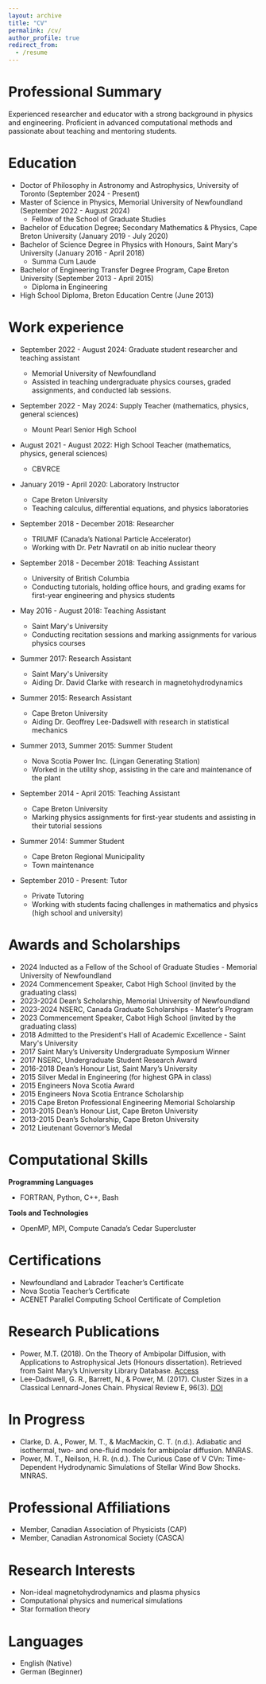 ```yaml
---
layout: archive
title: "CV"
permalink: /cv/
author_profile: true
redirect_from:
  - /resume
---
```


Professional Summary
======
Experienced researcher and educator with a strong background in physics and engineering. Proficient in advanced computational methods and passionate about teaching and mentoring students.

Education
======
* Doctor of Philosophy in Astronomy and Astrophysics, University of Toronto (September 2024 - Present)
* Master of Science in Physics, Memorial University of Newfoundland (September 2022 - August 2024)
  * Fellow of the School of Graduate Studies
* Bachelor of Education Degree; Secondary Mathematics & Physics, Cape Breton University (January 2019 - July 2020)
* Bachelor of Science Degree in Physics with Honours, Saint Mary's University (January 2016 - April 2018)
  * Summa Cum Laude
* Bachelor of Engineering Transfer Degree Program, Cape Breton University (September 2013 - April 2015)
  * Diploma in Engineering
* High School Diploma, Breton Education Centre (June 2013)

Work experience
======
* September 2022 - August 2024: Graduate student researcher and teaching assistant
  * Memorial University of Newfoundland
  * Assisted in teaching undergraduate physics courses, graded assignments, and conducted lab sessions.

* September 2022 - May 2024: Supply Teacher (mathematics, physics, general sciences)
  * Mount Pearl Senior High School

* August 2021 - August 2022: High School Teacher (mathematics, physics, general sciences)
  * CBVRCE

* January 2019 - April 2020: Laboratory Instructor
  * Cape Breton University
  * Teaching calculus, differential equations, and physics laboratories

* September 2018 - December 2018: Researcher
  * TRIUMF (Canada’s National Particle Accelerator)
  * Working with Dr. Petr Navratil on ab initio nuclear theory

* September 2018 - December 2018: Teaching Assistant
  * University of British Columbia
  * Conducting tutorials, holding office hours, and grading exams for first-year engineering and physics students

* May 2016 - August 2018: Teaching Assistant
  * Saint Mary's University
  * Conducting recitation sessions and marking assignments for various physics courses

* Summer 2017: Research Assistant
  * Saint Mary's University
  * Aiding Dr. David Clarke with research in magnetohydrodynamics

* Summer 2015: Research Assistant
  * Cape Breton University
  * Aiding Dr. Geoffrey Lee-Dadswell with research in statistical mechanics

* Summer 2013, Summer 2015: Summer Student
  * Nova Scotia Power Inc. (Lingan Generating Station)
  * Worked in the utility shop, assisting in the care and maintenance of the plant

* September 2014 - April 2015: Teaching Assistant
  * Cape Breton University
  * Marking physics assignments for first-year students and assisting in their tutorial sessions

* Summer 2014: Summer Student
  * Cape Breton Regional Municipality
  * Town maintenance

* September 2010 - Present: Tutor
  * Private Tutoring
  * Working with students facing challenges in mathematics and physics (high school and university)

Awards and Scholarships
======
* 2024 Inducted as a Fellow of the School of Graduate Studies - Memorial University of Newfoundland
* 2024 Commencement Speaker, Cabot High School (invited by the graduating class)
* 2023-2024 Dean’s Scholarship, Memorial University of Newfoundland
* 2023-2024 NSERC, Canada Graduate Scholarships - Master’s Program
* 2023 Commencement Speaker, Cabot High School (invited by the graduating class)
* 2018 Admitted to the President's Hall of Academic Excellence - Saint Mary's University
* 2017 Saint Mary’s University Undergraduate Symposium Winner
* 2017 NSERC, Undergraduate Student Research Award
* 2016-2018 Dean’s Honour List, Saint Mary’s University
* 2015 Silver Medal in Engineering (for highest GPA in class)
* 2015 Engineers Nova Scotia Award
* 2015 Engineers Nova Scotia Entrance Scholarship
* 2015 Cape Breton Professional Engineering Memorial Scholarship
* 2013-2015 Dean’s Honour List, Cape Breton University
* 2013-2015 Dean’s Scholarship, Cape Breton University
* 2012 Lieutenant Governor’s Medal

Computational Skills
======
**Programming Languages**
* FORTRAN, Python, C++, Bash

**Tools and Technologies**
* OpenMP, MPI, Compute Canada’s Cedar Supercluster

Certifications
======
* Newfoundland and Labrador Teacher’s Certificate
* Nova Scotia Teacher’s Certificate
* ACENET Parallel Computing School Certificate of Completion

Research Publications
======
* Power, M.T. (2018). On the Theory of Ambipolar Diffusion, with Applications to Astrophysical Jets (Honours dissertation). Retrieved from Saint Mary’s University Library Database. [Access](http://library2.smu.ca/handle/01/27887)
* Lee-Dadswell, G. R., Barrett, N., & Power, M. (2017). Cluster Sizes in a Classical Lennard-Jones Chain. Physical Review E, 96(3). [DOI](https://doi.org/10.1103/PhysRevE.96.032144)

In Progress
======
* Clarke, D. A., Power, M. T., & MacMackin, C. T. (n.d.). Adiabatic and isothermal, two- and one-fluid models for ambipolar diffusion. MNRAS.
* Power, M. T., Neilson, H. R. (n.d.). The Curious Case of V CVn: Time-Dependent Hydrodynamic Simulations of Stellar Wind Bow Shocks. MNRAS.

Professional Affiliations
======
* Member, Canadian Association of Physicists (CAP)
* Member, Canadian Astronomical Society (CASCA)

Research Interests
======
* Non-ideal magnetohydrodynamics and plasma physics
* Computational physics and numerical simulations
* Star formation theory

Languages
======
* English (Native)
* German (Beginner)